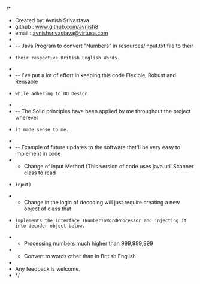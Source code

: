 /*
 *  Created by: Avnish Srivastava
 *  github    : www.github.com/avnish8
 *  email     : avnishsrivastava@virtusa.com
 *
 *  -- Java Program to convert "Numbers" in resources/input.txt file to their
 *     their respective British English Words.
 *
 *  -- I've put a lot of effort in keeping this code Flexible, Robust and Reusable
 *     while adhering to OO Design.
 *
 *  -- The Solid principles have been applied by me throughout the project wherever
 *     it made sense to me.
 *
 *  -- Example of future updates to the software that'll be very easy to implement in code
 *   - Change of input Method (This version of code uses java.util.Scanner class to read
 *     input)
 *   - Change in the logic of decoding will just require creating a new object of class that
 *     implements the interface INumberToWordProcessor and injecting it into decoder object below.
 *   - Processing numbers much higher than 999,999,999
 *   - Convert to words other than in British English
 *
 *  Any feedback is welcome.
 * */